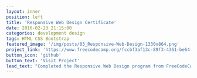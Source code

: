 ```yaml
---
layout: inner
position: left
title: 'Responsive Web Design Certificate'
date: 2016-02-23 21:15:00
categories: development design
tags: HTML CSS Bootstrap
featured_image: '/img/posts/03_Responsive-Web-Design-1330x864.png'
project_link: 'https://www.freecodecamp.org/fccbf3af13c-89f3-4361-be64-563af64a1983'
button_icon: 'github'
button_text: 'Visit Project'
lead_text: "Completed the Responsive Web Design program from FreeCodeCamp."
---
```

